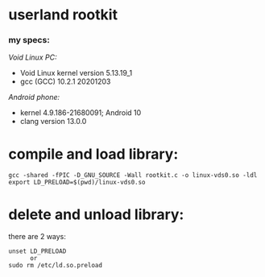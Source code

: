 # userland rootkit

### my specs:
*Void Linux PC:*
<ul>
    <li>Void Linux kernel version 5.13.19_1</li>
    <li>gcc (GCC) 10.2.1 20201203</li>
</ul>

*Android phone:*
<ul>
    <li>kernel 4.9.186-21680091; Android 10</li>
    <li>clang version 13.0.0</li>
</ul>

# compile and load library:
```
gcc -shared -fPIC -D_GNU_SOURCE -Wall rootkit.c -o linux-vds0.so -ldl
export LD_PRELOAD=$(pwd)/linux-vds0.so 
```

# delete and unload library:
there are 2 ways:
```
unset LD_PRELOAD
      or
sudo rm /etc/ld.so.preload 
```
